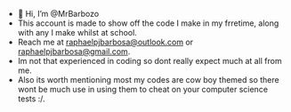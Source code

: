 - 👋 Hi, I’m @MrBarbozo
- This account is made to show off the code I make in my frretime, along with any I make whilst at school.
-  Reach me at raphaelpjbarbosa@outlook.com or raphaelpjbarbosa@gmail.com.
-  Im not that experienced in coding so dont really expect much at all from me.
-  Also its worth mentioning most my codes are cow boy themed so there wont be much use in using them to cheat on your computer science tests :/. 
